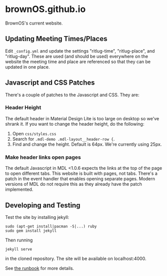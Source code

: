 # brownOS.github.io
BrownOS's current website.

## Updating Meeting Times/Places
Edit `_config.yml` and update the settings "ritlug-time", "ritlug-place", and
"ritlug-day". These are used (and should be used) everywhere on the website
the meeting time and place are referenced so that they can be updated in
one place.

## Javascript and CSS Patches
There's a couple of patches to the Javascript and CSS. They are:

### Header Height
The default header in Material Design Lite is too large on desktop so we've
shrank it. If you want to change the header height, do the following:

1. Open `css/styles.css`
2. Search for `.mdl-demo .mdl-layout__header-row {`.
3. Find and change the height. Default is 64px. We're currently using 25px.

### Make header links open pages
The default Javascript in MDL <1.0.6 expects the links at the top of the page
to open different tabs. This website is built with pages, not tabs. There&apos;s
a patch in the event handler that enables opening separate pages. Modern
versions of MDL do not require this as they already have the patch implemented.

## Developing and Testing
Test the site by installing jekyll:

    sudo (apt-get install|pacman -S|...) ruby
    sudo gem install jekyll

Then running

    jekyll serve

in the cloned repository. The site will be available on localhost:4000.

See [the runbook](https://github.com/RITlug/runbook/blob/master/the-website.md)
for more details.
